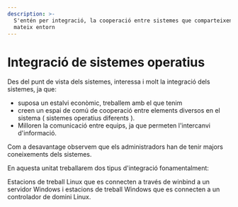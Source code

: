 ```yaml
---
description: >-
  S'entén per integració, la cooperació entre sistemes que comparteixen un
  mateix entorn
---
```


# Integració de sistemes operatius

Des del punt de vista dels sistemes, interessa i molt la integració dels sistemes, ja que:

* suposa un estalvi econòmic, treballem amb el que tenim
* creen un espai de comú de cooperació entre elements diversos en el sistema \( sistemes operatius diferents \).
* Milloren la comunicació entre equips, ja que    permeten  l'intercanvi d'informació.

Com a desavantage observem que els administradors han de tenir majors coneixements dels sistemes. 

En aquesta unitat treballarem dos tipus d'integració fonamentalment:

Estacions de treball Linux que es connecten a través de winbind a un servidor Windows i estacions de treball Windows que es connecten a un controlador  de domini Linux.



